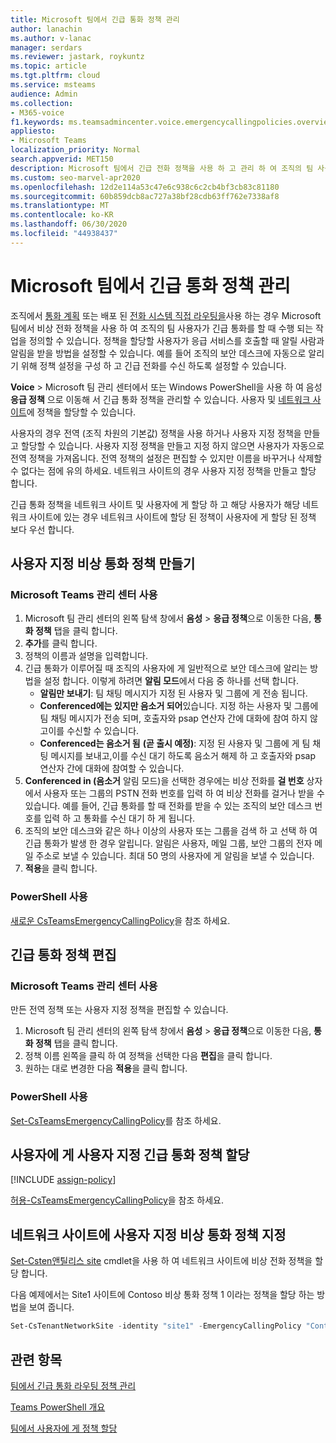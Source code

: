 ```yaml
---
title: Microsoft 팀에서 긴급 통화 정책 관리
author: lanachin
ms.author: v-lanac
manager: serdars
ms.reviewer: jastark, roykuntz
ms.topic: article
ms.tgt.pltfrm: cloud
ms.service: msteams
audience: Admin
ms.collection:
- M365-voice
f1.keywords: ms.teamsadmincenter.voice.emergencycallingpolicies.overview
appliesto:
- Microsoft Teams
localization_priority: Normal
search.appverid: MET150
description: Microsoft 팀에서 긴급 전화 정책을 사용 하 고 관리 하 여 조직의 팀 사용자가 긴급 통화를 할 때 수행할 작업을 정의 하는 방법에 대해 알아봅니다.
ms.custom: seo-marvel-apr2020
ms.openlocfilehash: 12d2e114a53c47e6c938c6c2cb4bf3cb83c81180
ms.sourcegitcommit: 60b859dcb8ac727a38bf28cdb63ff762e7338af8
ms.translationtype: MT
ms.contentlocale: ko-KR
ms.lasthandoff: 06/30/2020
ms.locfileid: "44938437"
---
```

# <a name="manage-emergency-calling-policies-in-microsoft-teams"></a>Microsoft 팀에서 긴급 통화 정책 관리

조직에서 [통화 계획](set-up-calling-plans.md) 또는 배포 된 [전화 시스템 직접 라우팅을](direct-routing-landing-page.md)사용 하는 경우 Microsoft 팀에서 비상 전화 정책을 사용 하 여 조직의 팀 사용자가 긴급 통화를 할 때 수행 되는 작업을 정의할 수 있습니다. 정책을 할당할 사용자가 응급 서비스를 호출할 때 알릴 사람과 알림을 받을 방법을 설정할 수 있습니다. 예를 들어 조직의 보안 데스크에 자동으로 알리기 위해 정책 설정을 구성 하 고 긴급 전화를 수신 하도록 설정할 수 있습니다.  

**Voice**  >  Microsoft 팀 관리 센터에서 또는 Windows PowerShell을 사용 하 여 음성**응급 정책** 으로 이동해 서 긴급 통화 정책을 관리할 수 있습니다. 사용자 및 [네트워크 사이트](cloud-voice-network-settings.md)에 정책을 할당할 수 있습니다.

사용자의 경우 전역 (조직 차원의 기본값) 정책을 사용 하거나 사용자 지정 정책을 만들고 할당할 수 있습니다. 사용자 지정 정책을 만들고 지정 하지 않으면 사용자가 자동으로 전역 정책을 가져옵니다. 전역 정책의 설정은 편집할 수 있지만 이름을 바꾸거나 삭제할 수 없다는 점에 유의 하세요. 네트워크 사이트의 경우 사용자 지정 정책을 만들고 할당 합니다.

긴급 통화 정책을 네트워크 사이트 및 사용자에 게 할당 하 고 해당 사용자가 해당 네트워크 사이트에 있는 경우 네트워크 사이트에 할당 된 정책이 사용자에 게 할당 된 정책 보다 우선 합니다.

## <a name="create-a-custom-emergency-calling-policy"></a>사용자 지정 비상 통화 정책 만들기

### <a name="using-the-microsoft-teams-admin-center"></a>Microsoft Teams 관리 센터 사용

1. Microsoft 팀 관리 센터의 왼쪽 탐색 창에서 **음성**  >  **응급 정책**으로 이동한 다음, **통화 정책** 탭을 클릭 합니다.
2. **추가**를 클릭 합니다.
3. 정책의 이름과 설명을 입력합니다.
4. 긴급 통화가 이루어질 때 조직의 사용자에 게 일반적으로 보안 데스크에 알리는 방법을 설정 합니다. 이렇게 하려면 **알림 모드**에서 다음 중 하나를 선택 합니다.
    - **알림만 보내기**: 팀 채팅 메시지가 지정 된 사용자 및 그룹에 게 전송 됩니다.
    - **Conferenced에는 있지만 음소거 되어**있습니다. 지정 하는 사용자 및 그룹에 팀 채팅 메시지가 전송 되며, 호출자와 psap 연산자 간에 대화에 참여 하지 않고이를 수신할 수 있습니다.
    - **Conferenced는 음소거 됨** **(곧 출시 예정)**: 지정 된 사용자 및 그룹에 게 팀 채팅 메시지를 보내고,이를 수신 대기 하도록 음소거 해제 하 고 호출자와 psap 연산자 간에 대화에 참여할 수 있습니다.
5.  **Conferenced in (음소거** 알림 모드)을 선택한 경우에는 비상 전화를 **걸 번호** 상자에서 사용자 또는 그룹의 PSTN 전화 번호를 입력 하 여 비상 전화를 걸거나 받을 수 있습니다. 예를 들어, 긴급 통화를 할 때 전화를 받을 수 있는 조직의 보안 데스크 번호를 입력 하 고 통화를 수신 대기 하 게 됩니다.
6. 조직의 보안 데스크와 같은 하나 이상의 사용자 또는 그룹을 검색 하 고 선택 하 여 긴급 통화가 발생 한 경우 알립니다.  알림은 사용자, 메일 그룹, 보안 그룹의 전자 메일 주소로 보낼 수 있습니다. 최대 50 명의 사용자에 게 알림을 보낼 수 있습니다.
7. **적용**을 클릭 합니다.

### <a name="using-powershell"></a>PowerShell 사용

[새로운 CsTeamsEmergencyCallingPolicy](https://docs.microsoft.com/powershell/module/skype/new-csteamsemergencycallingpolicy)을 참조 하세요.

## <a name="edit-an-emergency-calling-policy"></a>긴급 통화 정책 편집

### <a name="using-the-microsoft-teams-admin-center"></a>Microsoft Teams 관리 센터 사용

만든 전역 정책 또는 사용자 지정 정책을 편집할 수 있습니다.

1. Microsoft 팀 관리 센터의 왼쪽 탐색 창에서 **음성**  >  **응급 정책**으로 이동한 다음, **통화 정책** 탭을 클릭 합니다.
2. 정책 이름 왼쪽을 클릭 하 여 정책을 선택한 다음 **편집**을 클릭 합니다.
3. 원하는 대로 변경한 다음 **적용**을 클릭 합니다.

### <a name="using-powershell"></a>PowerShell 사용

[Set-CsTeamsEmergencyCallingPolicy](https://docs.microsoft.com/powershell/module/skype/set-csteamsemergencycallingpolicy)를 참조 하세요.

## <a name="assign-a-custom-emergency-calling-policy-to-users"></a>사용자에 게 사용자 지정 긴급 통화 정책 할당

[!INCLUDE [assign-policy](includes/assign-policy.md)]

[허용-CsTeamsEmergencyCallingPolicy](https://docs.microsoft.com/powershell/module/skype/grant-csteamsemergencycallingpolicy)을 참조 하세요.

## <a name="assign-a-custom-emergency-calling-policy-to-a-network-site"></a>네트워크 사이트에 사용자 지정 비상 통화 정책 지정

[Set-Csten앤틸리스 site](https://docs.microsoft.com/powershell/module/skype/set-cstenantnetworksite) cmdlet을 사용 하 여 네트워크 사이트에 비상 전화 정책을 할당 합니다.

다음 예제에서는 Site1 사이트에 Contoso 비상 통화 정책 1 이라는 정책을 할당 하는 방법을 보여 줍니다.

```powershell
Set-CsTenantNetworkSite -identity "site1" -EmergencyCallingPolicy "Contoso Emergency Calling Policy 1"
```

## <a name="related-topics"></a>관련 항목

[팀에서 긴급 통화 라우팅 정책 관리](manage-emergency-call-routing-policies.md)

[Teams PowerShell 개요](teams-powershell-overview.md)

[팀에서 사용자에 게 정책 할당](assign-policies.md)
